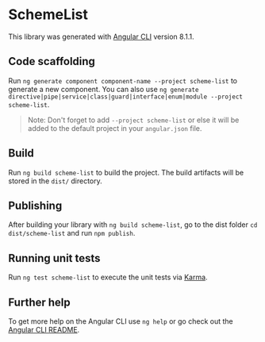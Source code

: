 # SchemeList

This library was generated with [Angular CLI](https://github.com/angular/angular-cli) version 8.1.1.

## Code scaffolding

Run `ng generate component component-name --project scheme-list` to generate a new component. You can also use `ng generate directive|pipe|service|class|guard|interface|enum|module --project scheme-list`.
> Note: Don't forget to add `--project scheme-list` or else it will be added to the default project in your `angular.json` file. 

## Build

Run `ng build scheme-list` to build the project. The build artifacts will be stored in the `dist/` directory.

## Publishing

After building your library with `ng build scheme-list`, go to the dist folder `cd dist/scheme-list` and run `npm publish`.

## Running unit tests

Run `ng test scheme-list` to execute the unit tests via [Karma](https://karma-runner.github.io).

## Further help

To get more help on the Angular CLI use `ng help` or go check out the [Angular CLI README](https://github.com/angular/angular-cli/blob/master/README.md).
